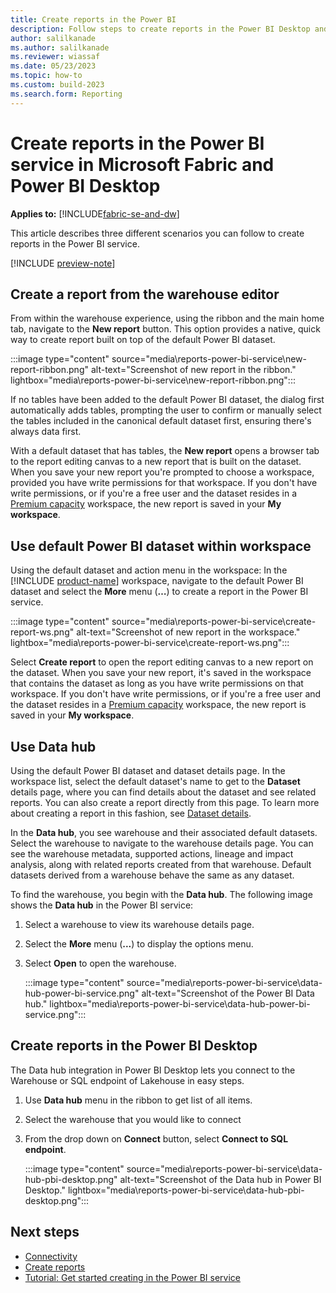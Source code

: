 ```yaml
---
title: Create reports in the Power BI
description: Follow steps to create reports in the Power BI Desktop and Power BI service in Microsoft Fabric.
author: salilkanade
ms.author: salilkanade
ms.reviewer: wiassaf
ms.date: 05/23/2023
ms.topic: how-to
ms.custom: build-2023
ms.search.form: Reporting
---
```

# Create reports in the Power BI service in Microsoft Fabric and Power BI Desktop

**Applies to:** [!INCLUDE[fabric-se-and-dw](includes/applies-to-version/fabric-se-and-dw.md)]

This article describes three different scenarios you can follow to create reports in the Power BI service. 

[!INCLUDE [preview-note](../includes/preview-note.md)]

## Create a report from the warehouse editor

From within the warehouse experience, using the ribbon and the main home tab, navigate to the **New report** button. This option provides a native, quick way to create report built on top of the default Power BI dataset.

:::image type="content" source="media\reports-power-bi-service\new-report-ribbon.png" alt-text="Screenshot of new report in the ribbon." lightbox="media\reports-power-bi-service\new-report-ribbon.png":::

If no tables have been added to the default Power BI dataset, the dialog first automatically adds tables, prompting the user to confirm or manually select the tables included in the canonical default dataset first, ensuring there's always data first.

With a default dataset that has tables, the **New report** opens a browser tab to the report editing canvas to a new report that is built on the dataset. When you save your new report you're prompted to choose a workspace, provided you have write permissions for that workspace. If you don't have write permissions, or if you're a free user and the dataset resides in a [Premium capacity](/power-bi/enterprise/service-premium-what-is) workspace, the new report is saved in your **My workspace**.

## Use default Power BI dataset within workspace

Using the default dataset and action menu in the workspace: In the [!INCLUDE [product-name](../includes/product-name.md)] workspace, navigate to the default Power BI dataset and select the **More** menu (**…**) to create a report in the Power BI service.

:::image type="content" source="media\reports-power-bi-service\create-report-ws.png" alt-text="Screenshot of new report in the workspace." lightbox="media\reports-power-bi-service\create-report-ws.png":::

Select **Create report** to open the report editing canvas to a new report on the dataset. When you save your new report, it's saved in the workspace that contains the dataset as long as you have write permissions on that workspace. If you don't have write permissions, or if you're a free user and the dataset resides in a [Premium capacity](/power-bi/enterprise/service-premium-what-is) workspace, the new report is saved in your **My workspace**.

## Use Data hub

Using the default Power BI dataset and dataset details page. In the workspace list, select the default dataset's name to get to the **Dataset** details page, where you can find details about the dataset and see related reports. You can also create a report directly from this page. To learn more about creating a report in this fashion, see [Dataset details](/power-bi/connect-data/service-dataset-details-page).

In the **Data hub**, you see warehouse and their associated default datasets. Select the warehouse to navigate to the warehouse details page. You can see the warehouse metadata, supported actions, lineage and impact analysis, along with related reports created from that warehouse. Default datasets derived from a warehouse behave the same as any dataset.

To find the warehouse, you begin with the **Data hub**. The following image shows the **Data hub** in the Power BI service:

1. Select a warehouse to view its warehouse details page.

1. Select the **More** menu (**...**) to display the options menu.

1. Select **Open** to open the warehouse.

   :::image type="content" source="media\reports-power-bi-service\data-hub-power-bi-service.png" alt-text="Screenshot of the Power BI Data hub." lightbox="media\reports-power-bi-service\data-hub-power-bi-service.png":::

## Create reports in the Power BI Desktop

The Data hub integration in Power BI Desktop lets you connect to the Warehouse or SQL endpoint of Lakehouse in easy steps.

1. Use **Data hub** menu in the ribbon to get list of all items.
1. Select the warehouse that you would like to connect
1. From the drop down on **Connect** button, select **Connect to SQL endpoint**. 

   :::image type="content" source="media\reports-power-bi-service\data-hub-pbi-desktop.png" alt-text="Screenshot of the Data hub in Power BI Desktop." lightbox="media\reports-power-bi-service\data-hub-pbi-desktop.png":::


## Next steps

- [Connectivity](connectivity.md)
- [Create reports](create-reports.md)
- [Tutorial: Get started creating in the Power BI service](/power-bi/fundamentals/service-get-started)
